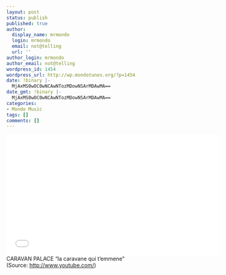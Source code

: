 ```yaml
---
layout: post
status: publish
published: true
author:
  display_name: mrmondo
  login: mrmondo
  email: not@telling
  url: ''
author_login: mrmondo
author_email: not@telling
wordpress_id: 1454
wordpress_url: http://wp.mondotunes.org/?p=1454
date: !binary |-
  MjAxMS0wOC0wNCAwNTozMDowNSArMDAwMA==
date_gmt: !binary |-
  MjAxMS0wOC0wNCAwNTozMDowNSArMDAwMA==
categories:
- Mondo Music
tags: []
comments: []
---
```

<iframe width="560" height="315" src="//www.youtube.com/embed/8dm6DzM7rNE" frameborder="0"> </iframe>
CARAVAN PALACE &#8220;la caravane qui t&#8217;emmene" 
<div class="attribution">(<span>Source:</span> <a href="http://www.youtube.com/">http://www.youtube.com/</a>)</div>
